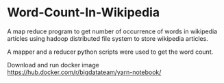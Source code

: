 # Word-Count-In-Wikipedia
A map reduce program to get number of occurrence of words in wikipedia articles using hadoop distributed file system to store wikipedia articles.

A mapper and a reducer python scripts were used to get the word count.

Download and run docker image https://hub.docker.com/r/bigdatateam/yarn-notebook/
